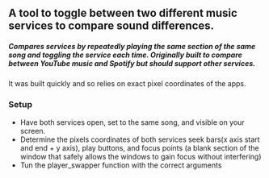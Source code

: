 ## A tool to toggle between two different music services to compare sound differences.
##### Compares services by repeatedly playing the same section of the same song and toggling the service each time. Originally built to compare between YouTube music and Spotify but should support other services.
It was built quickly and so relies on exact pixel coordinates of the apps.
### Setup
- Have both services open, set to the same song, and visible on your screen.
- Determine the pixels coordinates of both services seek bars(x axis start and end + y axis), play buttons, and focus points (a blank section of the window that safely allows the windows to gain focus without interfering)
- Tun the player_swapper function with the correct arguments

